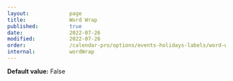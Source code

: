 ```yaml
---
layout:             page
title:              Word Wrap
published:          true
date:               2022-07-26
modified:           2022-07-26
order:              /calendar-pro/options/events-holidays-labels/word-wrap
internal:           wordWrap
---
```

**Default value:** False